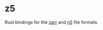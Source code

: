 # z5

Rust bindings for the [zarr](https://github.com/zarr-developers/zarr-python) and [n5](https://github.com/saalfeldlab/n5) file formats.
